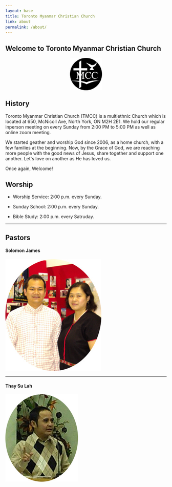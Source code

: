```yaml
---
layout: base
title: Toronto Myanmar Christian Church
link: about
permalink: /about/
---
```


## Welcome to Toronto Myanmar Christian Church

<img style="display: block; margin-left: auto; margin-right: auto; width: 20%;" src="/static/img/TMCC logo.png" alt="OMCY Logo" width="500"/>

## History

Toronto Myanmar Christian Church (TMCC) is a multiethnic Church which is located at 650, McNicoll Ave, North York, ON M2H 2E1. 
We hold our regular inperson meeting on every Sunday from 2:00 PM to 5:00 PM as well as online zoom meeting.

We started geather and worship God since 2006, as a home church, with a few families at the beginning. 
Now, by the Grace of God, we are reaching more people with the good news of Jesus, share together and support one another. 
Let's love on another as He has loved us.

Once again, Welcome!



## Worship

- Worship Service: 2:00 p.m. every Sunday.

- Sunday School: 2:00 p.m. every Sunday.

- Bible Study: 2:00 p.m. every Satruday.

-----------------------------------------



## Pastors

#### Solomon James

<img src="/static/img/photos/solomon_james.jpg" class="img-responsive" 
alt="Rev. and Mrs. Solomon James">




---------------------------------------


#### Thay Su Lah

<img src="/static/img/photos/thay_su_lah.jpg" class="img-responsive" 
alt="">


